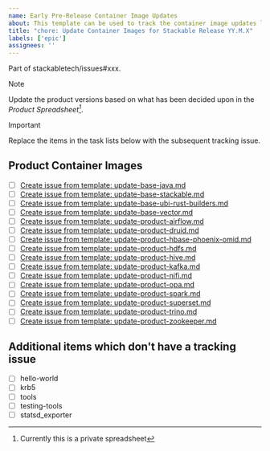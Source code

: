 ```yaml
---
name: Early Pre-Release Container Image Updates
about: This template can be used to track the container image updates leading up to the next Stackable release
title: "chore: Update Container Images for Stackable Release YY.M.X"
labels: ['epic']
assignees: ''
---
```


<!--
    DO NOT REMOVE THIS COMMENT. It is intended for people who might copy/paste from the previous release issue.
    This was created by an issue template: https://github.com/stackabletech/docker-images/issues/new/choose.
-->

<!-- Update this with the parent tracking issue for the release -->
Part of stackabletech/issues#xxx.

> [!NOTE]
> Update the product versions based on what has been decided upon in the _Product Spreadsheet[^1]_.

[^1]: Currently this is a private spreadsheet

> [!IMPORTANT]
> Replace the items in the task lists below with the subsequent tracking issue.

## Product Container Images

<!--
    Find templates for bases/products:

    find .github/ISSUE_TEMPLATE/update-*.md -printf "%f\n" \
    | sort \
    | xargs -I {} echo "- [ ] [Create issue from template: {}](https://github.com/stackabletech/docker-images/issues/new?template={})"
-->

<!-- todo: consider removing the ubi*-rust-builder from the release process. -->

- [ ] [Create issue from template: update-base-java.md](https://github.com/stackabletech/docker-images/issues/new?template=update-base-java.md)
- [ ] [Create issue from template: update-base-stackable.md](https://github.com/stackabletech/docker-images/issues/new?template=update-base-stackable.md)
- [ ] [Create issue from template: update-base-ubi-rust-builders.md](https://github.com/stackabletech/docker-images/issues/new?template=update-base-ubi-rust-builders.md)
- [ ] [Create issue from template: update-base-vector.md](https://github.com/stackabletech/docker-images/issues/new?template=update-base-vector.md)
- [ ] [Create issue from template: update-product-airflow.md](https://github.com/stackabletech/docker-images/issues/new?template=update-product-airflow.md)
- [ ] [Create issue from template: update-product-druid.md](https://github.com/stackabletech/docker-images/issues/new?template=update-product-druid.md)
- [ ] [Create issue from template: update-product-hbase-phoenix-omid.md](https://github.com/stackabletech/docker-images/issues/new?template=update-product-hbase-phoenix-omid.md)
- [ ] [Create issue from template: update-product-hdfs.md](https://github.com/stackabletech/docker-images/issues/new?template=update-product-hdfs.md)
- [ ] [Create issue from template: update-product-hive.md](https://github.com/stackabletech/docker-images/issues/new?template=update-product-hive.md)
- [ ] [Create issue from template: update-product-kafka.md](https://github.com/stackabletech/docker-images/issues/new?template=update-product-kafka.md)
- [ ] [Create issue from template: update-product-nifi.md](https://github.com/stackabletech/docker-images/issues/new?template=update-product-nifi.md)
- [ ] [Create issue from template: update-product-opa.md](https://github.com/stackabletech/docker-images/issues/new?template=update-product-opa.md)
- [ ] [Create issue from template: update-product-spark.md](https://github.com/stackabletech/docker-images/issues/new?template=update-product-spark.md)
- [ ] [Create issue from template: update-product-superset.md](https://github.com/stackabletech/docker-images/issues/new?template=update-product-superset.md)
- [ ] [Create issue from template: update-product-trino.md](https://github.com/stackabletech/docker-images/issues/new?template=update-product-trino.md)
- [ ] [Create issue from template: update-product-zookeeper.md](https://github.com/stackabletech/docker-images/issues/new?template=update-product-zookeeper.md)

## Additional items which don't have a tracking issue

- [ ] hello-world
- [ ] krb5
- [ ] tools
- [ ] testing-tools
- [ ] statsd_exporter
